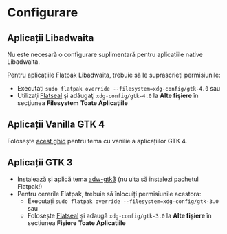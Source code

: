 # Configurare

## Aplicații Libadwaita

Nu este necesară o configurare suplimentară pentru aplicațiile native Libadwaita.

Pentru aplicațiile Flatpak Libadwaita, trebuie să le suprascrieți permisiunile:

- Executați `sudo flatpak override --filesystem=xdg-config/gtk-4.0` sau
- Utilizaţi [Flatseal](https://github.com/tchx84/Flatseal) şi adăugaţi `xdg-config/gtk-4.0` la **Alte fişiere** în secţiunea **Filesystem** **Toate Aplicaţiile**

## Aplicații Vanilla GTK 4

Folosește [acest ghid](https://github.com/lassekongo83/adw-gtk3/blob/main/gtk4.md) pentru tema cu vanilie a aplicațiilor GTK 4.

## Aplicații GTK 3

- Instalează și aplică tema [adw-gtk3](https://github.com/lassekongo83/adw-gtk3#readme) (nu uita să instalezi pachetul Flatpak!)
- Pentru cererile Flatpak, trebuie să înlocuiți permisiunile acestora:
  - Executați `sudo flatpak override --filesystem=xdg-config/gtk-3.0` sau
  - Folosește [Flatseal](https://github.com/tchx84/Flatseal) și adaugă `xdg-config/gtk-3.0` la **Alte fișiere** în secțiunea **Fișiere** **Toate Aplicațiile**
